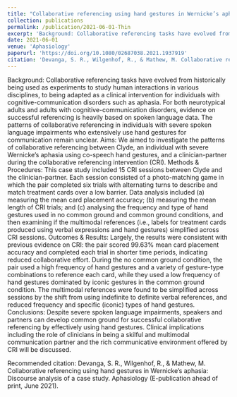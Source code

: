 ```yaml
---
title: "Collaborative referencing using hand gestures in Wernicke’s aphasia: Discourse analysis of a case study"
collection: publications
permalink: /publication/2021-06-01-Thin
excerpt: 'Background: Collaborative referencing tasks have evolved from historically being used as experiments to study human interactions in various disciplines, to being adapted as a clinical intervention for individuals with cognitive-communication disorders such as aphasia. For both neurotypical adults and adults with cognitive-communication disorders, evidence on successful referencing is heavily based on spoken language data. The patterns of collaborative referencing in individuals with severe spoken language impairments who extensively use hand gestures for communication remain unclear. Aims: We aimed to investigate the patterns of collaborative referencing between Clyde, an individual with severe Wernicke’s aphasia using co-speech hand gestures, and a clinician-partner during the collaborative referencing intervention (CRI). Methods & Procedures: This case study included 15 CRI sessions between Clyde and the clinician-partner. Each session consisted of a photo-matching game in which the pair completed six trials with alternating turns to describe and match treatment cards over a low barrier. Data analysis included (a) measuring the mean card placement accuracy; (b) measuring the mean length of CRI trials; and (c) analysing the frequency and type of hand gestures used in no common ground and common ground conditions, and then examining if the multimodal references (i.e., labels for treatment cards produced using verbal expressions and hand gestures) simplified across CRI sessions. Outcomes & Results: Largely, the results were consistent with previous evidence on CRI: the pair scored 99.63% mean card placement accuracy and completed each trial in shorter time periods, indicating reduced collaborative effort. During the no common ground condition, the pair used a high frequency of hand gestures and a variety of gesture-type combinations to reference each card, while they used a low frequency of hand gestures dominated by iconic gestures in the common ground condition. The multimodal references were found to be simplified across sessions by the shift from using indefinite to definite verbal references, and reduced frequency and specific (iconic) types of hand gestures. Conclusions: Despite severe spoken language impairments, speakers and partners can develop common ground for successful collaborative referencing by effectively using hand gestures. Clinical implications including the role of clinicians in being a skilful and multimodal communication partner and the rich communicative environment offered by CRI will be discussed.'
date: 2021-06-01
venue: 'Aphasiology'
paperurl: 'https://doi.org/10.1080/02687038.2021.1937919'
citation: 'Devanga, S. R., Wilgenhof, R., & Mathew, M. Collaborative referencing using hand gestures in Wernicke’s aphasia: Discourse analysis of a case study. Aphasiology (E-publication ahead of print, June 2021).'
---
```

Background: Collaborative referencing tasks have evolved from historically being used as experiments to study human interactions in various disciplines, to being adapted as a clinical intervention for individuals with cognitive-communication disorders such as aphasia. For both neurotypical adults and adults with cognitive-communication disorders, evidence on successful referencing is heavily based on spoken language data. The patterns of collaborative referencing in individuals with severe spoken language impairments who extensively use hand gestures for communication remain unclear. Aims: We aimed to investigate the patterns of collaborative referencing between Clyde, an individual with severe Wernicke’s aphasia using co-speech hand gestures, and a clinician-partner during the collaborative referencing intervention (CRI). Methods & Procedures: This case study included 15 CRI sessions between Clyde and the clinician-partner. Each session consisted of a photo-matching game in which the pair completed six trials with alternating turns to describe and match treatment cards over a low barrier. Data analysis included (a) measuring the mean card placement accuracy; (b) measuring the mean length of CRI trials; and (c) analysing the frequency and type of hand gestures used in no common ground and common ground conditions, and then examining if the multimodal references (i.e., labels for treatment cards produced using verbal expressions and hand gestures) simplified across CRI sessions. Outcomes & Results: Largely, the results were consistent with previous evidence on CRI: the pair scored 99.63% mean card placement accuracy and completed each trial in shorter time periods, indicating reduced collaborative effort. During the no common ground condition, the pair used a high frequency of hand gestures and a variety of gesture-type combinations to reference each card, while they used a low frequency of hand gestures dominated by iconic gestures in the common ground condition. The multimodal references were found to be simplified across sessions by the shift from using indefinite to definite verbal references, and reduced frequency and specific (iconic) types of hand gestures. Conclusions: Despite severe spoken language impairments, speakers and partners can develop common ground for successful collaborative referencing by effectively using hand gestures. Clinical implications including the role of clinicians in being a skilful and multimodal communication partner and the rich communicative environment offered by CRI will be discussed.

Recommended citation: Devanga, S. R., Wilgenhof, R., & Mathew, M. Collaborative referencing using hand gestures in Wernicke’s aphasia: Discourse analysis of a case study. Aphasiology (E-publication ahead of print, June 2021).
